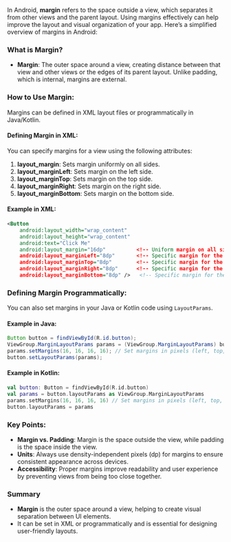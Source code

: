 In Android, **margin** refers to the space outside a view, which separates it from other views and the parent layout. Using margins effectively can help improve the layout and visual organization of your app. Here’s a simplified overview of margins in Android:

### **What is Margin?**
- **Margin**: The outer space around a view, creating distance between that view and other views or the edges of its parent layout. Unlike padding, which is internal, margins are external.

### **How to Use Margin:**
Margins can be defined in XML layout files or programmatically in Java/Kotlin.

#### **Defining Margin in XML:**
You can specify margins for a view using the following attributes:

1. **layout_margin**: Sets margin uniformly on all sides.
2. **layout_marginLeft**: Sets margin on the left side.
3. **layout_marginTop**: Sets margin on the top side.
4. **layout_marginRight**: Sets margin on the right side.
5. **layout_marginBottom**: Sets margin on the bottom side.

#### **Example in XML:**
```xml
<Button
    android:layout_width="wrap_content"
    android:layout_height="wrap_content"
    android:text="Click Me"
    android:layout_margin="16dp"          <!-- Uniform margin on all sides -->
    android:layout_marginLeft="8dp"       <!-- Specific margin for the left side -->
    android:layout_marginTop="8dp"        <!-- Specific margin for the top side -->
    android:layout_marginRight="8dp"      <!-- Specific margin for the right side -->
    android:layout_marginBottom="8dp" />   <!-- Specific margin for the bottom side -->
```

### **Defining Margin Programmatically:**
You can also set margins in your Java or Kotlin code using `LayoutParams`.

#### **Example in Java:**
```java
Button button = findViewById(R.id.button);
ViewGroup.MarginLayoutParams params = (ViewGroup.MarginLayoutParams) button.getLayoutParams();
params.setMargins(16, 16, 16, 16); // Set margins in pixels (left, top, right, bottom)
button.setLayoutParams(params);
```

#### **Example in Kotlin:**
```kotlin
val button: Button = findViewById(R.id.button)
val params = button.layoutParams as ViewGroup.MarginLayoutParams
params.setMargins(16, 16, 16, 16) // Set margins in pixels (left, top, right, bottom)
button.layoutParams = params
```

### **Key Points:**
- **Margin vs. Padding**: Margin is the space outside the view, while padding is the space inside the view.
- **Units**: Always use density-independent pixels (dp) for margins to ensure consistent appearance across devices.
- **Accessibility**: Proper margins improve readability and user experience by preventing views from being too close together.

### Summary
- **Margin** is the outer space around a view, helping to create visual separation between UI elements.
- It can be set in XML or programmatically and is essential for designing user-friendly layouts.
